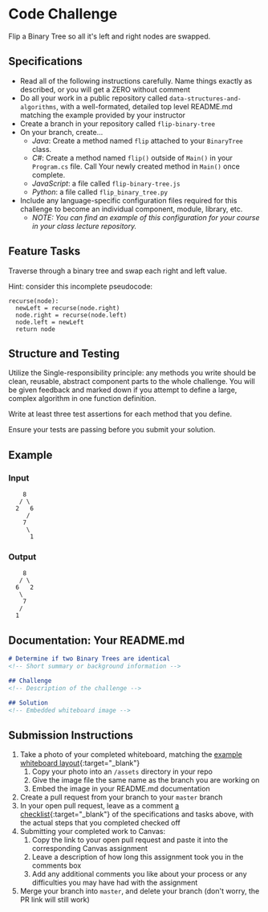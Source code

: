 # Code Challenge

Flip a Binary Tree so all it's left and right nodes are swapped.

## Specifications
- Read all of the following instructions carefully. Name things exactly as described, or you will get a ZERO without comment
- Do all your work in a public repository called `data-structures-and-algorithms`, with a well-formated, detailed top level README.md matching the example provided by your instructor
- Create a branch in your repository called `flip-binary-tree`
- On your branch, create...
    - _Java_: Create a method named `flip` attached to your `BinaryTree`
      class.
    - _C#_: Create a method named `flip()` outside of `Main()` in your `Program.cs` file. Call Your newly created method in `Main()` once complete. 
    - _JavaScript_: a file called `flip-binary-tree.js`
    - _Python_: a file called `flip_binary_tree.py`
- Include any language-specific configuration files required for this challenge to become an individual component, module, library, etc.
    - _NOTE: You can find an example of this configuration for your course in your class lecture repository._

## Feature Tasks
Traverse through a binary tree and swap each right and left value.

Hint: consider this incomplete pseudocode:

```
recurse(node):
  newLeft = recurse(node.right)
  node.right = recurse(node.left)
  node.left = newLeft
  return node
```

## Structure and Testing
Utilize the Single-responsibility principle: any methods you write should be clean, reusable, abstract component parts to the whole challenge. You will be given feedback and marked down if you attempt to define a large, complex algorithm in one function definition.

Write at least three test assertions for each method that you define.

Ensure your tests are passing before you submit your solution.

## Example

### Input
```
    8
   / \
  2   6
     /
    7
     \
      1
```

### Output
```
    8
   / \
  6   2
   \  
    7
   /
  1
```

## Documentation: Your README.md

```markdown
# Determine if two Binary Trees are identical
<!-- Short summary or background information -->

## Challenge
<!-- Description of the challenge -->

## Solution
<!-- Embedded whiteboard image -->

```

## Submission Instructions
1. Take a photo of your completed whiteboard, matching the [example whiteboard layout](../Whiteboard_Workflow.md){:target="_blank"}
     1. Copy your photo into an `/assets` directory in your repo
     1. Give the image file the same name as the branch you are working on
     1. Embed the image in your README.md documentation
1. Create a pull request from your branch to your `master` branch
1. In your open pull request, leave as a comment [a checklist](https://github.com/blog/1825-task-lists-in-all-markdown-documents){:target="_blank"} of the specifications and tasks above, with the actual steps that you completed checked off
1. Submitting your completed work to Canvas:
    1. Copy the link to your open pull request and paste it into the corresponding Canvas assignment
    1. Leave a description of how long this assignment took you in the comments box
    1. Add any additional comments you like about your process or any difficulties you may have had with the assignment
1. Merge your branch into `master`, and delete your branch (don't worry, the PR link will still work)

